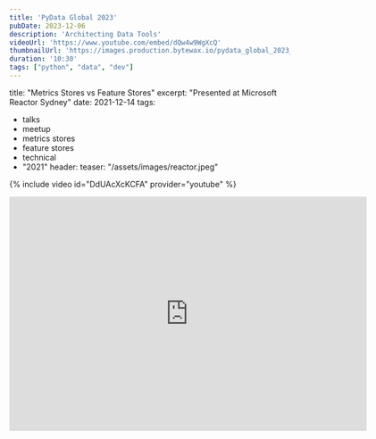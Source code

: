```yaml
---
title: 'PyData Global 2023'
pubDate: 2023-12-06
description: 'Architecting Data Tools'
videoUrl: 'https://www.youtube.com/embed/dQw4w9WgXcQ'
thumbnailUrl: 'https://images.production.bytewax.io/pydata_global_2023_519c788d2c.png'
duration: '10:30'
tags: ["python", "data", "dev"]
---
```

title: "Metrics Stores vs Feature Stores"
excerpt: "Presented at Microsoft Reactor Sydney"
date: 2021-12-14
tags:
  - talks
  - meetup
  - metrics stores
  - feature stores
  - technical
  - "2021"
header:
  teaser: "/assets/images/reactor.jpeg"


{% include video id="DdUAcXcKCFA" provider="youtube" %}

<iframe src="https://slides.com/ramongz/metrics-stores-vs-feature-stores-a83b6b/embed" width="640" height="420" title="Metrics Stores vs Feature Stores 2022" scrolling="no" frameborder="0" webkitallowfullscreen mozallowfullscreen allowfullscreen></iframe>
